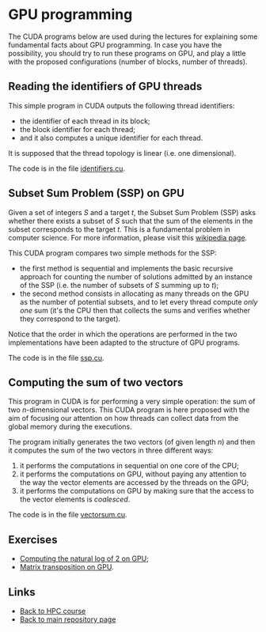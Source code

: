 
# GPU programming

The CUDA programs below are used during the lectures for 
explaining some fundamental facts about GPU programming. 
In case you have the possibility, you should try to run 
these programs on GPU, and play a little with the proposed
configurations (number of blocks, number of threads).

## Reading the identifiers of GPU threads

This simple program in CUDA outputs the following thread 
identifiers:

- the identifier of each thread in its block;
- the block identifier for each thread;
- and it also computes a unique identifier for each thread.

It is supposed that the thread topology is linear (i.e. one 
dimensional).

The code is in the file [identifiers.cu](./identifiers.cu).

## Subset Sum Problem (SSP) on GPU

Given a set of integers $S$ and a target $t$, the Subset Sum 
Problem (SSP) asks whether there exists a subset of $S$ such
that the sum of the elements in the subset corresponds to the 
target $t$. This is a fundamental problem in computer science. 
For more information, please visit this
[wikipedia page](https://en.wikipedia.org/wiki/Subset_sum_problem).

This CUDA program compares two simple methods for the SSP:

- the first method is sequential and implements the basic recursive 
  approach for counting the number of solutions admitted by an 
  instance of the SSP (i.e. the number of subsets of $S$ summing up 
  to $t$);
- the second method consists in allocating as many threads on the
  GPU as the number of potential subsets, and to let every thread
  compute *only one* sum (it's the CPU then that collects the
  sums and verifies whether they correspond to the target).

Notice that the order in which the operations are performed in the
two implementations have been adapted to the structure of GPU programs.

The code is in the file [ssp.cu](./ssp.cu).

## Computing the sum of two vectors

This program in CUDA is for performing a very simple operation: the sum 
of two $n$-dimensional vectors. This CUDA program is here proposed with 
the aim of focusing our attention on how threads can collect data from the
global memory during the executions.

The program initially generates the two vectors (of given length $n$)
and then it computes the sum of the two vectors in three different 
ways:

1. it performs the computations in sequential on one core of
   the CPU;
2. it performs the computations on GPU, without paying
   any attention to the way the vector elements are accessed 
   by the threads on the GPU;
3. it performs the computations on GPU by making sure that
   the access to the vector elements is *coalesced*.

The code is in the file [vectorsum.cu](./vectorsum.cu).

## Exercises

- [Computing the natural log of 2 on GPU](./log2series.md);
- [Matrix transposition on GPU](./mattranspose.md).

## Links

* [Back to HPC course](../HPC.md)
* [Back to main repository page](../README.md)

